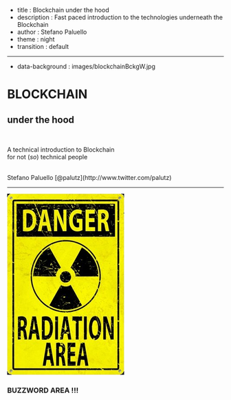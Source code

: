- title : Blockchain under the hood
- description : Fast paced introduction to the technologies underneath the Blockchain
- author : Stefano Paluello
- theme : night
- transition : default

***

- data-background : images/blockchainBckgW.jpg

# BLOCKCHAIN
## under the hood

</br>

A technical introduction to Blockchain 
</br>
for not (*so*) technical people

<br />
Stefano Paluello  [@palutz](http://www.twitter.com/palutz)

***

 <img src="images/danger.jpg" style="background: transparent; border-style: none;"  />

### BUZZWORD AREA !!!
